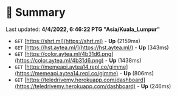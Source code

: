 # 📖 Summary
Last updated: **4/4/2022, 6:46:22 PTG "Asia/Kuala_Lumpur"**

- `GET` [https://shrt.ml](https://shrt.ml) - **Up** (2159ms)
- `GET` [https://hst.aytea.ml/](https://hst.aytea.ml/) - **Up** (343ms)
- `GET` [https://color.aytea.ml/4b31d6.png](https://color.aytea.ml/4b31d6.png) - **Up** (1438ms)
- `GET` [https://memeapi.aytea14.repl.co/gimme](https://memeapi.aytea14.repl.co/gimme) - **Up** (806ms)
- `GET` [https://teledrivemy.herokuapp.com/dashboard](https://teledrivemy.herokuapp.com/dashboard) - **Up** (246ms)
